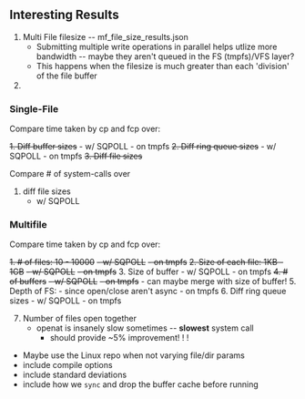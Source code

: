 ## Interesting Results
1. Multi File filesize -- mf_file_size_results.json
    - Submitting multiple write operations in parallel helps utlize more bandwidth -- maybe they aren't queued in the FS (tmpfs)/VFS layer?
    - This happens when the filesize is much greater than each 'division' of the file buffer
2. 
    



### Single-File

Compare time taken by cp and fcp over:

~~1. Diff buffer sizes~~
    - w/ SQPOLL
    - on tmpfs
~~2. Diff ring queue sizes~~
    - w/ SQPOLL
    - on tmpfs
~~3. Diff file sizes~~

Compare \# of system-calls over

1. diff file sizes
    - w/ SQPOLL

### Multifile

Compare time taken by cp and fcp over:

~~1. \# of files: 10 - 10000~~
    ~~- w/ SQPOLL~~
    ~~- on tmpfs~~
~~2. Size of each file: 1KB - 1GB~~
    ~~- w/ SQPOLL~~
    ~~- on tmpfs~~
3. Size of buffer
    - w/ SQPOLL
    - on tmpfs
~~4. \# of buffers~~
    ~~- w/ SQPOLL~~
    ~~- on tmpfs~~
        - can maybe merge with size of buffer!
5. Depth of FS:
    - since open/close aren't async
    - on tmpfs
6. Diff ring queue sizes
    - w/ SQPOLL
    - on tmpfs

7. Number of files open together
    - openat is insanely slow sometimes -- **slowest** system call
        - should provide ~5% improvement! ! !

- Maybe use the Linux repo when not varying file/dir params
- include compile options
- include standard deviations
- include how we `sync` and drop the buffer cache before running